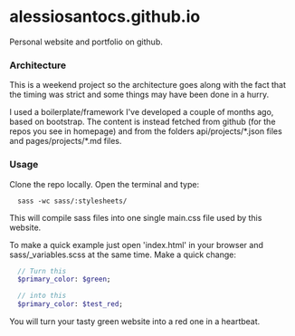 # alessiosantocs.github.io
Personal website and portfolio on github.

### Architecture
This is a weekend project so the architecture goes along with the fact that the timing was strict and some things may have been done in a hurry.

I used a boilerplate/framework I've developed a couple of months ago, based on bootstrap. The content is instead fetched from github (for the repos you see in homepage) and from the folders api/projects/\*.json files and pages/projects/\*.md files.

### Usage
Clone the repo locally. Open the terminal and type:

```
  sass -wc sass/:stylesheets/
```

This will compile sass files into one single main.css file used by this website.

To make a quick example just open 'index.html' in your browser and sass/\_variables.scss at the same time.
Make a quick change:

```sass
  // Turn this
  $primary_color: $green;

  // into this
  $primary_color: $test_red;
```

You will turn your tasty green website into a red one in a heartbeat.
